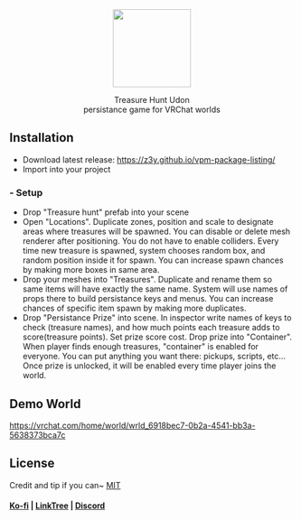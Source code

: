 <div align="center">
  <a href="https://github.com/HoshouNeko/TreasureHuntUdon">
    <img alt="" height="138" src="./DOCS/TreasureHuntDemo.gif">
  </a>
  <p>Treasure Hunt Udon<br>
  persistance game for VRChat worlds</p>
</div>

## Installation
-  Download latest release: https://z3y.github.io/vpm-package-listing/
-  Import into your project

### - Setup
- Drop "Treasure hunt" prefab into your scene
- Open "Locations". Duplicate zones, position and scale to designate areas where treasures will be spawned. You can disable or delete mesh renderer after positioning. You do not have to enable colliders.
Every time new treasure is spawned, system chooses random box, and random position inside it for spawn. You can increase spawn chances by making more boxes in same area.
- Drop your meshes into "Treasures". Duplicate and rename them so same items will have exactly the same name.
System will use names of props there to build persistance keys and menus. You can increase chances of specific item spawn by making more duplicates.
- Drop "Persistance Prize" into scene. In inspector write names of keys to check (treasure names), and how much points each treasure adds to score(treasure points). Set prize score cost. Drop prize into "Container".
When player finds enough treasures, "container" is enabled for everyone. You can put anything you want there: pickups, scripts, etc...
Once prize is unlocked, it will be enabled every time player joins the world. 

## Demo World

https://vrchat.com/home/world/wrld_6918bec7-0b2a-4541-bb3a-5638373bca7c

## License

Credit and tip if you can~
[MIT](/LICENSE.md)


#### [Ko-fi](https://ko-fi.com/hoshouneko) | [LinkTree](https://linktr.ee/hoshouneko) | [Discord](https://discord.gg/nXbGFqkQf8)
